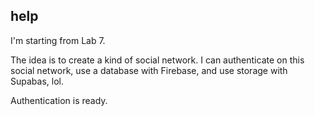 ## help

I'm starting from Lab 7.

The idea is to create a kind of social network. I can authenticate on this social network, use a database with Firebase, and use storage with Supabas, lol.

Authentication is ready.
